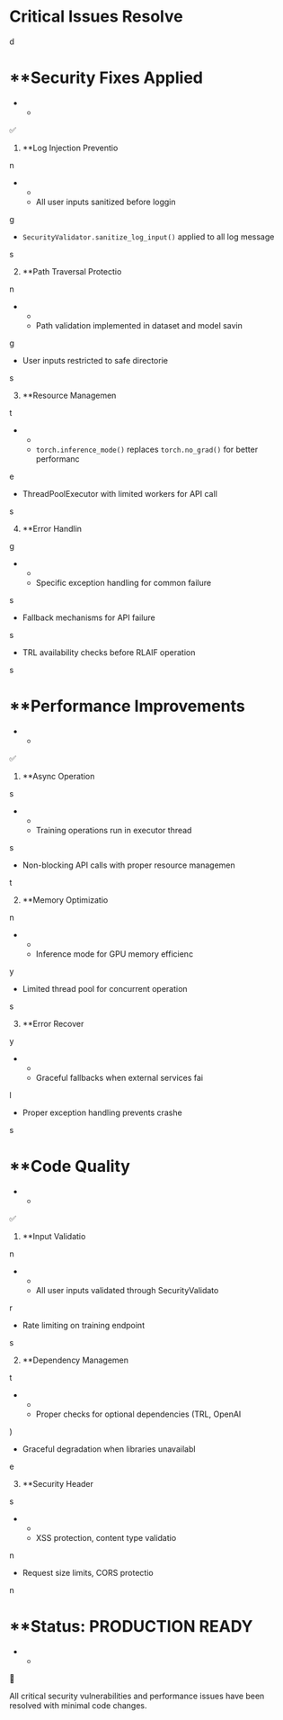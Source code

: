 

# Critical Issues Resolve

d

#

# **Security Fixes Applied

* *

✅

1. **Log Injection Preventio

n

* *

   - All user inputs sanitized before loggin

g

   - `SecurityValidator.sanitize_log_input()` applied to all log message

s

2. **Path Traversal Protectio

n

* *

   - Path validation implemented in dataset and model savin

g

   - User inputs restricted to safe directorie

s

3. **Resource Managemen

t

* *

   - `torch.inference_mode()` replaces `torch.no_grad()` for better performanc

e

   - ThreadPoolExecutor with limited workers for API call

s

4. **Error Handlin

g

* *

   - Specific exception handling for common failure

s

   - Fallback mechanisms for API failure

s

   - TRL availability checks before RLAIF operation

s

#

# **Performance Improvements

* *

✅

1. **Async Operation

s

* *

   - Training operations run in executor thread

s

   - Non-blocking API calls with proper resource managemen

t

2. **Memory Optimizatio

n

* *

   - Inference mode for GPU memory efficienc

y

   - Limited thread pool for concurrent operation

s

3. **Error Recover

y

* *

   - Graceful fallbacks when external services fai

l

   - Proper exception handling prevents crashe

s

#

# **Code Quality

* *

✅

1. **Input Validatio

n

* *

   - All user inputs validated through SecurityValidato

r

   - Rate limiting on training endpoint

s

2. **Dependency Managemen

t

* *

   - Proper checks for optional dependencies (TRL, OpenAI

)

   - Graceful degradation when libraries unavailabl

e

3. **Security Header

s

* *

   - XSS protection, content type validatio

n

   - Request size limits, CORS protectio

n

#

# **Status: PRODUCTION READY

* *

🚀

All critical security vulnerabilities and performance issues have been resolved with minimal code changes.
